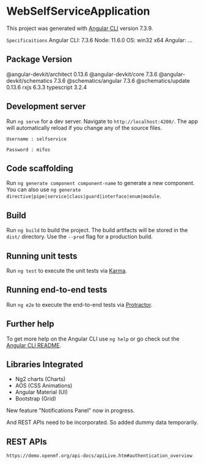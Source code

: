 # WebSelfServiceApplication

This project was generated with [Angular CLI](https://github.com/angular/angular-cli) version 7.3.9.

`Specificaitions`
Angular CLI: 7.3.6
Node: 11.6.0
OS: win32 x64
Angular:
...

Package                      Version
------------------------------------------------------
@angular-devkit/architect    0.13.6
@angular-devkit/core         7.3.6
@angular-devkit/schematics   7.3.6
@schematics/angular          7.3.6
@schematics/update           0.13.6
rxjs                         6.3.3
typescript                   3.2.4

## Development server

Run `ng serve` for a dev server. Navigate to `http://localhost:4200/`. The app will automatically reload if you change any of the source files.

`Username : selfservice`

`Password : mifos`

## Code scaffolding

Run `ng generate component component-name` to generate a new component. You can also use `ng generate directive|pipe|service|class|guard|interface|enum|module`.

## Build

Run `ng build` to build the project. The build artifacts will be stored in the `dist/` directory. Use the `--prod` flag for a production build.

## Running unit tests

Run `ng test` to execute the unit tests via [Karma](https://karma-runner.github.io).

## Running end-to-end tests

Run `ng e2e` to execute the end-to-end tests via [Protractor](http://www.protractortest.org/).

## Further help

To get more help on the Angular CLI use `ng help` or go check out the [Angular CLI README](https://github.com/angular/angular-cli/blob/master/README.md).

## Libraries Integrated

+ Ng2 charts (Charts)
+ AOS (CSS Animations)
+ Angular Material (UI)
+ Bootstrap (Grid)

New feature "Notifications Panel" now in progress.

And REST APIs need to be incorporated. So added dummy data temporarily.

## REST APIs

`https://demo.openmf.org/api-docs/apiLive.htm#authentication_overview`

